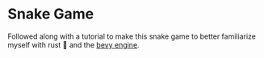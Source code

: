 # Snake Game
Followed along with a tutorial to make this snake game to better familiarize myself with rust :crab: and the [bevy engine](https://github.com/bevyengine/bevy).
